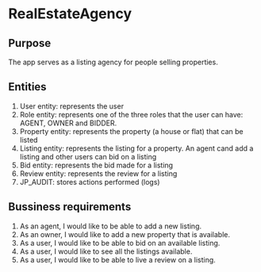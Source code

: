 # RealEstateAgency
 
## Purpose
The app serves as a listing agency for people selling properties.

## Entities
1. User entity: represents the user
2. Role entity: represents one of the three roles that the user can have: AGENT, OWNER and BIDDER. 
3. Property entity: represents the property (a house or flat) that can be listed
4. Listing entity: represents the listing for a property. An agent cand add a listing and other users can bid on a listing
5. Bid entity: represents the bid made for a listing
6. Review entity: represents the review for a listing
7. JP_AUDIT: stores actions performed (logs)

## Bussiness requirements
1. As an agent, I would like to be able to add a new listing.
2. As an owner, I would like to add a new property that is available.
3. As a user, I would like to be able to bid on an available listing.
4. As a user, I would like to see all the listings available. 
5. As a user, I would like to be able to live a review on a listing.
